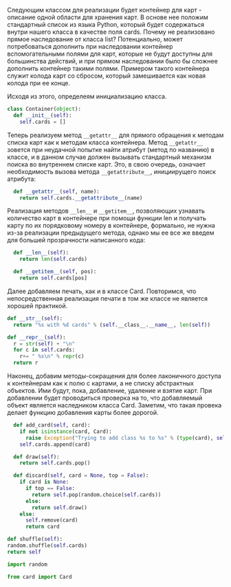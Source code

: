 Следующим классом для реализации будет контейнер для карт - описание одной области для хранения карт. В основе нее положим стандартный список из языка Python, который будет содержаться внутри нашего класса в качестве поля cards. Почему не реализовано прямое наследование от класса list? Потенциально, может потребоваться дополнить при наследовании контейнер вспомогательными полями для карт, которые не будут доступны для большинства действий, и при прямом наследовании было бы сложнее дополнить контейнер такими полями. Примером такого контейнера служит колода карт со сбросом, который замешивается как новая колода при ее конце.

Исходя из этого, определеям инициализацию класса.

```py
class Container(object):
  def __init__(self):
    self.cards = []
```

Теперь реализуем метод `__getattr__` для прямого обращения к методам списка карт как к методам класса контейнера. Метод `__getattr__` зовется при неудачной попытке найти атрибут \(метод по названию\) в классе, и в данном случае должен вызывать стандартный механизм поиска во внутреннем списке карт. Это, в свою очередь, означает необходимость вызова метода `__getattribute__`, инициирущего поиск атрибута:

```py
  def __getattr__(self, name):
    return self.cards.__getattribute__(name)
```

Реализация методов `__len__` и `__getitem__`, позволяющих узнавать количество карт в контейнере при помощи функции len и получать карту по их порядковому номеру в контейнере, формально, не нужна из-за реализации предыдущего метода, однако мы ее все же введем для большей прозрачности написанного кода: 

```py
  def __len__(self):
    return len(self.cards)

  def __getitem__(self, pos):
    return self.cards[pos]
```

Далее добавляем печать, как и в классе Card. Повторимся, что непосредственная реализация печати в том же классе не является хорошей практикой.

```py
def __str__(self):
  return "%s with %d cards" % (self.__class__.__name__, len(self))

def __repr__(self):
  r = str(self) + "\n"
  for c in self.cards:
    r+= " %s\n" % repr(c)
  return r
```

Наконец, добавим методы-сокращения для более лаконичного доступа к контейнерам как к полю с картами, а не списку абстрактных объектов. Ими будут, пока, добавление, удаление и взятие карт. При добавлении будет проводиться проверка на то, что добавляемый объект является наследником класса Card. Заметим, что такая провека делает функцию добавления карты более дорогой.

```py
  def add_card(self, card):
    if not isinstance(card, Card):
      raise Exception("Trying to add class %s to %s" % (type(card), self.__class__.__name__))
    self.cards.append(card)

  def draw(self):
    return self.cards.pop()

  def discard(self, card = None, top = False):
    if card is None:
      if top == False:
        return self.pop(random.choice(self.cards))
      else:
        return self.draw()
    else:
      self.remove(card)
      return card

def shuffle(self):
random.shuffle(self.cards)
return self

```



```py
import random

from card import Card




```



